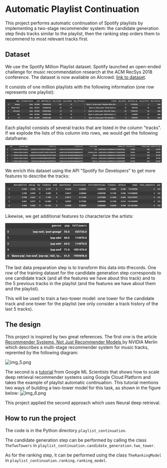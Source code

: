 # Automatic Playlist Continuation

This project performs automatic continuation of Spotify playlists by implementing a two-stage recommender system: the candidate generation step finds tracks similar to the playlist, then the ranking step orders them to recommend to most relevant tracks first.

## Dataset
We use the Spotify Million Playlist dataset. Spotify launched an open-ended challenge for music recommendation research at the ACM RecSys 2018 conference. The dataset is now available on AIcrowd: [link to dataset](https://www.aicrowd.com/challenges/spotify-million-playlist-dataset-challenge). 

It consists of one million playlists with the following information (one row represents one playlist):

![img.png](img.png)

Each playlist consists of several tracks that are listed in the column "tracks". If we explode the lists of this column into rows, we would get the following dataframe:

![img_1.png](img_1.png)

We enrich this dataset using the API "Spotify for Developers" to get more features to describe the tracks:

![img_2.png](img_2.png)

Likewise, we get additional features to characterize the artists:

<img src=img_4.png width="270"/>

The last data preparation step is to transform this data into tfrecords. One row of the training dataset for the candidate generation step corresponds to one candidate track (and all the features we have about this track) and to the 5 previous tracks in the playlist (and the features we have about them and the playlist). 

This will be used to train a two-tower model: one tower for the candidate track and one tower for the playlist (we only consider a track history of the last 5 tracks).

## The design

This project is inspired by two great references. The first one is the article [Recommender Systems, Not Just Recommender Models
](https://medium.com/nvidia-merlin/recommender-systems-not-just-recommender-models-485c161c755e) by NVIDIA Merlin which describes a multi-stage recommender system for music tracks, reprented by the following diagram:

![img_5.png](img_5.png "Source: Recommender Systems, Not Just Recommender Models
")

The second is a [tutorial](https://cloud.google.com/blog/products/ai-machine-learning/scaling-deep-retrieval-tensorflow-two-towers-architecture) from Google ML Scientists that shows how to scale deep retrieval recommender systems using Google Cloud Platform and takes the example of playlist automatic continuation. This tutorial mentions two ways of building a two-tower model for this task, as shown in the figure below:
![img_6.png](img_6.png "Source: Scaling deep retrieval with TensorFlow Recommenders and Vertex AI Matching Engine
")

This project applied the second approach which uses Neural deep retrieval.

## How to run the project

The code is in the Python directory `playlist_continuation`. 

The candidate generation step can be performed by calling the class `TheTwoTowers` in `playlist_continuation.candidate_generation.two_tower`. 

As for the ranking step, it can be performed using the class `TheRankingModel` in `playlist_continuation.ranking.ranking_model`. 



